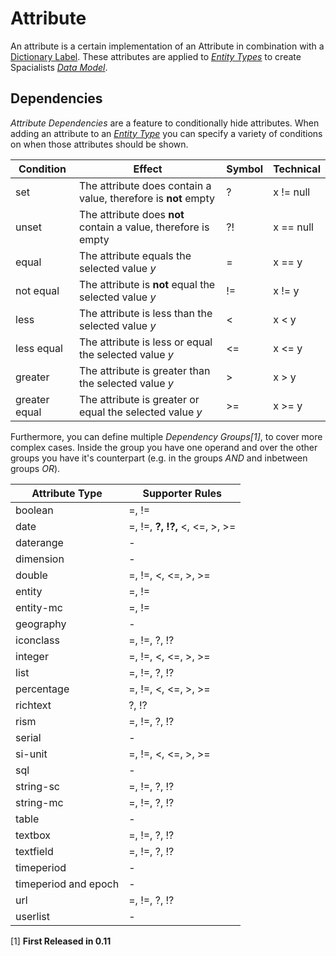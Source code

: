 # Attribute

An attribute is a certain implementation of an Attribute in combination with a [Dictionary Label](./thesaurus). These attributes are applied to [_Entity Types_](./entity-type.md) to create Spacialists [_Data Model_](./data-model.md).

## Dependencies


_Attribute Dependencies_ are a feature to conditionally hide attributes. 
When adding an attribute to an [_Entity Type_](./entity-type.md) you can specify a variety of conditions on when those attributes should be shown. 

| Condition     | Effect                                                                           | Symbol  | Technical    |
| ---           | ---                                                                              | ---     |---           |
| set           | The attribute does contain a value, therefore is **not** empty                   | ?       | x != null    |
| unset         | The attribute does **not** contain a value, therefore is empty                   | ?!      | x == null    |
| equal         | The attribute equals the selected value _y_                                      | =       | x == y       |
| not equal     | The attribute is **not** equal the selected value _y_                            | !=      | x != y       |
| less          | The attribute is less than the selected value _y_                                | <       | x < y        |
| less equal    | The attribute is less or equal the selected value _y_                            | <=      | x <= y       |
| greater       | The attribute is greater than the selected value _y_                             | >       | x > y        |
| greater equal | The attribute is greater or equal the selected value _y_                         | >=      | x >= y       |

Furthermore, you can define multiple _Dependency Groups[1]_, to cover more complex cases.
Inside the group you have one operand and over the other groups you have it's counterpart (e.g. in the groups _AND_ and inbetween groups _OR_).

| Attribute Type        | Supporter Rules                                                         |
| ---                   | ---                                                                     |
| boolean               | =, !=                                                                   |
| date                  | =, !=, **?, !?,** <, <=, >, >=                                          |
| daterange             | -                                                                       |
| dimension             | -                                                                       |
| double                | =, !=, <, <=, >, >=                                                     |
| entity                | =, !=                                                                   |
| entity-mc             | =, !=                                                                   |
| geography             | -                                                                       |
| iconclass             | =, !=, ?, !?                                                            |
| integer               | =, !=, <, <=, >, >=                                                     |
| list                  | =, !=, ?, !?                                                            |
| percentage            | =, !=, <, <=, >, >=                                                     |
| richtext              | ?, !?                                                                   |
| rism                  | =, !=, ?, !?                                                            |
| serial                | -                                                                       |
| si-unit               | =, !=, <, <=, >, >=                                                     |
| sql                   | -                                                                       |
| string-sc             | =, !=, ?, !?                                                            |
| string-mc             | =, !=, ?, !?                                                            |
| table                 | -                                                                       |
| textbox               | =, !=, ?, !?                                                            |
| textfield             | =, !=, ?, !?                                                            |
| timeperiod            | -                                                                       |
| timeperiod and epoch  | -                                                                       |
| url                   | =, !=, ?, !?                                                            |
| userlist              | -                                                                       |

[1] **First Released in 0.11**